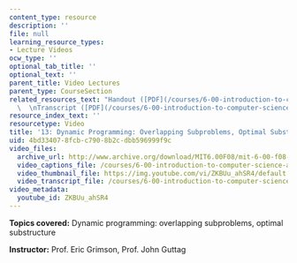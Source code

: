```yaml
---
content_type: resource
description: ''
file: null
learning_resource_types:
- Lecture Videos
ocw_type: ''
optional_tab_title: ''
optional_text: ''
parent_title: Video Lectures
parent_type: CourseSection
related_resources_text: "Handout ([PDF](/courses/6-00-introduction-to-computer-science-and-programming-fall-2008/resources/lec13-1))\
  \  \nTranscript ([PDF](/courses/6-00-introduction-to-computer-science-and-programming-fall-2008/resources/6-00f08-l13))"
resource_index_text: ''
resourcetype: Video
title: '13: Dynamic Programming: Overlapping Subproblems, Optimal Substructure'
uid: 4bd33407-8fcb-c790-8b2c-dbb596999f9c
video_files:
  archive_url: http://www.archive.org/download/MIT6.00F08/mit-6-00-f08-lec13_300k.mp4
  video_captions_file: /courses/6-00-introduction-to-computer-science-and-programming-fall-2008/2e69afa54801574a8239e45f0a948ced_ZKBUu_ahSR4.vtt
  video_thumbnail_file: https://img.youtube.com/vi/ZKBUu_ahSR4/default.jpg
  video_transcript_file: /courses/6-00-introduction-to-computer-science-and-programming-fall-2008/2c6be83c045ce22e0b869641c8e9de93_ZKBUu_ahSR4.pdf
video_metadata:
  youtube_id: ZKBUu_ahSR4
---
```


**Topics covered:** Dynamic programming: overlapping subproblems, optimal substructure

**Instructor:** Prof. Eric Grimson, Prof. John Guttag